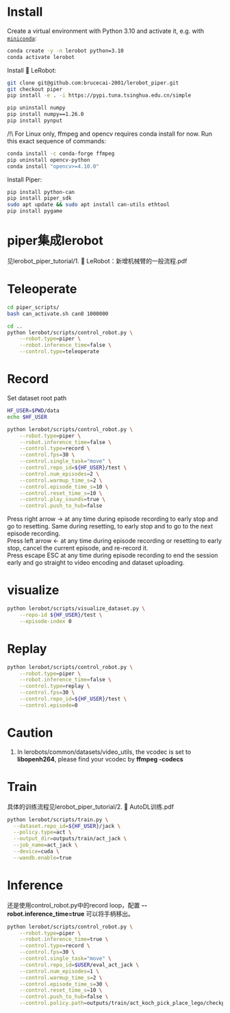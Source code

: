 # Install
Create a virtual environment with Python 3.10 and activate it, e.g. with [`miniconda`](https://docs.anaconda.com/free/miniconda/index.html):
```bash
conda create -y -n lerobot python=3.10
conda activate lerobot
```

Install 🤗 LeRobot:
```bash
git clone git@github.com:brucecai-2001/lerobot_piper.git
git checkout piper
pip install -e . -i https://pypi.tuna.tsinghua.edu.cn/simple

pip uninstall numpy
pip install numpy==1.26.0
pip install pynput
```

/!\ For Linux only, ffmpeg and opencv requires conda install for now. Run this exact sequence of commands:
```bash
conda install -c conda-forge ffmpeg
pip uninstall opencv-python
conda install "opencv>=4.10.0"
```

Install Piper:  
```bash
pip install python-can
pip install piper_sdk
sudo apt update && sudo apt install can-utils ethtool
pip install pygame
```

# piper集成lerobot
见lerobot_piper_tutorial/1. 🤗 LeRobot：新增机械臂的一般流程.pdf

# Teleoperate
```bash
cd piper_scripts/
bash can_activate.sh can0 1000000

cd ..
python lerobot/scripts/control_robot.py \
    --robot.type=piper \
    --robot.inference_time=false \
    --control.type=teleoperate
```

# Record
Set dataset root path
```bash
HF_USER=$PWD/data
echo $HF_USER
```

```bash
python lerobot/scripts/control_robot.py \
    --robot.type=piper \
    --robot.inference_time=false \
    --control.type=record \
    --control.fps=30 \
    --control.single_task="move" \
    --control.repo_id=${HF_USER}/test \
    --control.num_episodes=2 \
    --control.warmup_time_s=2 \
    --control.episode_time_s=10 \
    --control.reset_time_s=10 \
    --control.play_sounds=true \
    --control.push_to_hub=false
```

Press right arrow -> at any time during episode recording to early stop and go to resetting. Same during resetting, to early stop and to go to the next episode recording.  
Press left arrow <- at any time during episode recording or resetting to early stop, cancel the current episode, and re-record it.  
Press escape ESC at any time during episode recording to end the session early and go straight to video encoding and dataset uploading.  

# visualize
```bash
python lerobot/scripts/visualize_dataset.py \
    --repo-id ${HF_USER}/test \
    --episode-index 0
```

# Replay
```bash
python lerobot/scripts/control_robot.py \
    --robot.type=piper \
    --robot.inference_time=false \
    --control.type=replay \
    --control.fps=30 \
    --control.repo_id=${HF_USER}/test \
    --control.episode=0
```

# Caution

1. In lerobots/common/datasets/video_utils, the vcodec is set to **libopenh264**, please find your vcodec by **ffmpeg -codecs**


# Train
具体的训练流程见lerobot_piper_tutorial/2. 🤗 AutoDL训练.pdf
```bash
python lerobot/scripts/train.py \
  --dataset.repo_id=${HF_USER}/jack \
  --policy.type=act \
  --output_dir=outputs/train/act_jack \
  --job_name=act_jack \
  --device=cuda \
  --wandb.enable=true
``` 


# Inference
还是使用control_robot.py中的record loop，配置 **--robot.inference_time=true** 可以将手柄移出。
```bash
python lerobot/scripts/control_robot.py \
    --robot.type=piper \
    --robot.inference_time=true \
    --control.type=record \
    --control.fps=30 \
    --control.single_task="move" \
    --control.repo_id=$USER/eval_act_jack \
    --control.num_episodes=1 \
    --control.warmup_time_s=2 \
    --control.episode_time_s=30 \
    --control.reset_time_s=10 \
    --control.push_to_hub=false \
    --control.policy.path=outputs/train/act_koch_pick_place_lego/checkpoints/latest/pretrained_model
```

